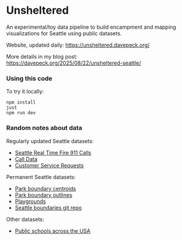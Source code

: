 Unsheltered
===========

An experimental/toy data pipeline to build encampment and mapping visualizations for Seattle using public datasets.

Website, updated daily: https://unsheltered.davepeck.org/

More details in my blog post: https://davepeck.org/2025/08/22/unsheltered-seattle/

### Using this code

To try it locally:

```
npm install
just
npm run dev
```

### Random notes about data

Regularly updated Seattle datasets:

- [Seattle Real Time Fire 911 Calls](https://data.seattle.gov/Public-Safety/Seattle-Real-Time-Fire-911-Calls/kzjm-xkqj/about_data)
- [Call Data](https://data.seattle.gov/Public-Safety/Call-Data/33kz-ixgy/about_data)
- [Customer Service Requests](https://data.seattle.gov/City-Administration/Customer-Service-Requests/5ngg-rpne/about_data)

Permanent Seattle datasets:

- [Park boundary centroids](https://data-seattlecitygis.opendata.arcgis.com/datasets/SeattleCityGIS::park-boundary-centroids/explore)
- [Park boundary outlines](https://data-seattlecitygis.opendata.arcgis.com/datasets/SeattleCityGIS::park-boundary-outlines/explore)
- [Playgrounds](https://data-seattlecitygis.opendata.arcgis.com/maps/72e2330a983e4c2dbb0f294abf33e250)
- [Seattle boundaries git repo](https://github.com/seattleio/seattle-boundaries-data/tree/master)

Other datasets:

- [Public schools across the USA](https://nces.ed.gov/programs/edge/geographic/schoollocations)

